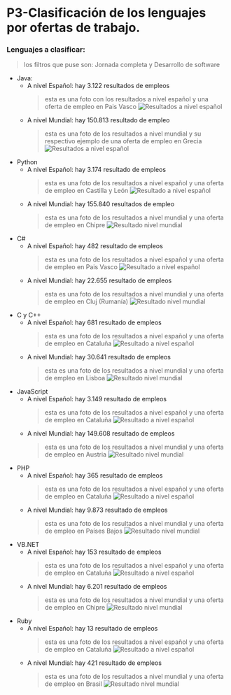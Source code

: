 # P3-Clasificación de los lenguajes por ofertas de trabajo.
### Lenguajes a clasificar:
>los filtros que puse son: Jornada completa y Desarrollo de software
* Java:
  * A nivel Español: hay 3.122 resultados de empleos
    > esta es una foto con los resultados a nivel español y una oferta de empleo en Pais Vasco
    ![Resultados a nivel español](https://github.com/AlexandruCj/P3---Clasificaci-n-de-los-lenguajes-por-ofertas-de-trabajo./blob/main/9E463041-D0B9-470F-A86A-6B01F19CB78C.png)
  * A nivel Mundial: hay 150.813 resultado de empleo
    > esta es una foto de los resultados a nivel mundial y su respectivo ejemplo de una oferta de empleo en Grecia
    ![Resultados a nivel español](https://github.com/AlexandruCj/P3---Clasificaci-n-de-los-lenguajes-por-ofertas-de-trabajo./blob/main/EA9524A0-8E9E-4AC2-BE16-0FF6F5161BA5.png)
* Python
  * A nivel Español: hay 3.174 resultado de empleos
    > esta es una foto de los resultados a nivel español y una oferta de empleo en Castilla y León
    ![Resultado a nivel español](https://github.com/AlexandruCj/P3---Clasificaci-n-de-los-lenguajes-por-ofertas-de-trabajo./blob/main/C975DD9C-1DFA-42BB-86C8-F132CA802AB1.png)
  * A nivel Mundial: hay 155.840 resultados de empleo
    > esta es una foto de los resultados a nivel mundial y una oferta de empleo en Chipre
    ![Resultado  nivel mundial](https://github.com/AlexandruCj/P3---Clasificaci-n-de-los-lenguajes-por-ofertas-de-trabajo./blob/main/2BF5B9E7-8DB5-4942-A0A8-64D4F9819B95.png)
* C#
  * A nivel Español: hay 482 resultado de empleos
    > esta es una foto de los resultados a nivel español y una oferta de empleo en Pais Vasco
    ![Resultado a nivel español](https://github.com/AlexandruCj/P3---Clasificaci-n-de-los-lenguajes-por-ofertas-de-trabajo./blob/main/C%23%20espa%C3%B1a.png)
  * A nivel Mundial: hay 22.655 resultado de empleos
    > esta es una foto de los resultados a nivel mundial y una oferta de empleo en Cluj (Rumanía)
    ![Resultado  nivel mundial](https://github.com/AlexandruCj/P3---Clasificaci-n-de-los-lenguajes-por-ofertas-de-trabajo./blob/main/C%23%20Mundial.png)
* C y C++
  * A nivel Español: hay 681 resultado de empleos
    > esta es una foto de los resultados a nivel español y una oferta de empleo en Cataluña
    ![Resultado a nivel español](https://github.com/AlexandruCj/P3---Clasificaci-n-de-los-lenguajes-por-ofertas-de-trabajo./blob/main/C%20y%20C%2B%2B%20Espa%C3%B1a.png)
  * A nivel Mundial: hay 30.641 resultado de empleos
    > esta es una foto de los resultados a nivel mundial y una oferta de empleo en Lisboa
    ![Resultado  nivel mundial](https://github.com/AlexandruCj/P3---Clasificaci-n-de-los-lenguajes-por-ofertas-de-trabajo./blob/main/C%20y%20C%2B%2B%20Mundial.png)
* JavaScript
  * A nivel Español: hay 3.149 resultado de empleos
    > esta es una foto de los resultados a nivel español y una oferta de empleo en Cataluña
    ![Resultado a nivel español](https://github.com/AlexandruCj/P3---Clasificaci-n-de-los-lenguajes-por-ofertas-de-trabajo./blob/main/JavaScript%20Espa%C3%B1a.png)
  * A nivel Mundial: hay 149.608 resultado de empleos
    > esta es una foto de los resultados a nivel mundial y una oferta de empleo en Austria
    ![Resultado  nivel mundial](https://github.com/AlexandruCj/P3---Clasificaci-n-de-los-lenguajes-por-ofertas-de-trabajo./blob/main/JavaScript%20Mundial.png)
* PHP
  * A nivel Español: hay 365 resultado de empleos
    > esta es una foto de los resultados a nivel español y una oferta de empleo en Cataluña
    ![Resultado a nivel español](https://github.com/AlexandruCj/P3---Clasificaci-n-de-los-lenguajes-por-ofertas-de-trabajo./blob/main/PHP%20Espa%C3%B1a.png)
  * A nivel Mundial: hay 9.873 resultado de empleos
    > esta es una foto de los resultados a nivel mundial y una oferta de empleo en Países Bajos
    ![Resultado  nivel mundial](https://github.com/AlexandruCj/P3---Clasificaci-n-de-los-lenguajes-por-ofertas-de-trabajo./blob/main/PHP%20Mundial.png)
* VB.NET
  * A nivel Español: hay 153 resultado de empleos
    > esta es una foto de los resultados a nivel español y una oferta de empleo en Cataluña
    ![Resultado a nivel español](https://github.com/AlexandruCj/P3---Clasificaci-n-de-los-lenguajes-por-ofertas-de-trabajo./blob/main/VB.NET%20Espa%C3%B1a.png)
  * A nivel Mundial: hay 6.201 resultado de empleos
    > esta es una foto de los resultados a nivel mundial y una oferta de empleo en Chipre
    ![Resultado  nivel mundial](https://github.com/AlexandruCj/P3---Clasificaci-n-de-los-lenguajes-por-ofertas-de-trabajo./blob/main/VB.NET%20Mundial.png)
* Ruby
  * A nivel Español: hay 13 resultado de empleos
    > esta es una foto de los resultados a nivel español y una oferta de empleo en Cataluña
    ![Resultado a nivel español](https://github.com/AlexandruCj/P3---Clasificaci-n-de-los-lenguajes-por-ofertas-de-trabajo./blob/main/Ruby%20Espa%C3%B1a.png)
  * A nivel Mundial: hay 421 resultado de empleos
    > esta es una foto de los resultados a nivel mundial y una oferta de empleo en Brasil
    ![Resultado  nivel mundial](https://github.com/AlexandruCj/P3---Clasificaci-n-de-los-lenguajes-por-ofertas-de-trabajo./blob/main/Ruby%20Mundial.png)    
